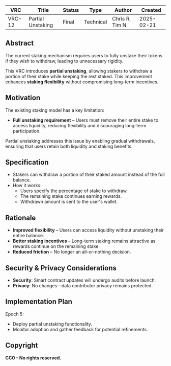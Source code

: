 | VRC | Title | Status | Type | Author | Created |
|-----|--------|--------|------|---------|----------|
| VRC-12 | Partial Unstaking | Final | Technical | Chris R, Tim N | 2025-02-21 |

## Abstract

The current staking mechanism requires users to fully unstake their tokens if they wish to withdraw, leading to unnecessary rigidity.

This VRC introduces **partial unstaking**, allowing stakers to withdraw a portion of their stake while keeping the rest staked. This improvement enhances **staking flexibility** without compromising long-term incentives.

## Motivation

The existing staking model has a key limitation:

- **Full unstaking requirement** – Users must remove their entire stake to access liquidity, reducing flexibility and discouraging long-term participation.

Partial unstaking addresses this issue by enabling gradual withdrawals, ensuring that users retain both liquidity and staking benefits.

## Specification

- Stakers can withdraw a portion of their staked amount instead of the full balance.
- How it works:
  - Users specify the percentage of stake to withdraw.
  - The remaining stake continues earning rewards.
  - Withdrawn amount is sent to the user's wallet.

## Rationale

- **Improved flexibility** – Users can access liquidity without unstaking their entire balance.
- **Better staking incentives** – Long-term staking remains attractive as rewards continue on the remaining stake.
- **Reduced friction** – No longer an all-or-nothing decision.

## Security & Privacy Considerations

- **Security**: Smart contract updates will undergo audits before launch.
- **Privacy**: No changes—data contributor privacy remains protected.

## Implementation Plan

Epoch 5:
- Deploy partial unstaking functionality.
- Monitor adoption and gather feedback for potential refinements.

## Copyright

**CC0 – No rights reserved.**

